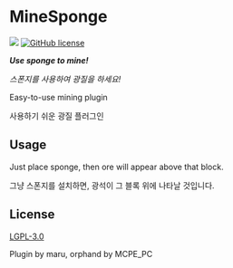 # MineSponge
[![](https://poggit.pmmp.io/ci.shield/MCPE-PC/MineSponge/MineSponge)](https://poggit.pmmp.io/ci/MCPE-PC/MineSponge)
[![GitHub license](https://img.shields.io/github/license/MCPE-PC/MineSponge.svg)](https://github.com/MCPE-PC/MineSponge/blob/master/LICENSE)

___Use sponge to mine!___

_스폰지를 사용하여 광질을 하세요!_


Easy-to-use mining plugin

사용하기 쉬운 광질 플러그인
## Usage
Just place sponge, then ore will appear above that block.

그냥 스폰지를 설치하면, 광석이 그 블록 위에 나타날 것입니다.
## License
[LGPL-3.0](https://github.com/MCPE-PC/MineSponge/blob/master/LICENSE)

Plugin by maru, orphand by MCPE_PC